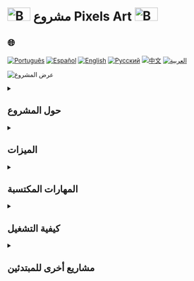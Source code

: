 # <img src="https://cdn-icons-png.flaticon.com/128/5701/5701867.png" alt="Beginner Logo" width="52" height="30" /> مشروع Pixels Art   <img src="https://cdn-icons-png.flaticon.com/128/5701/5701867.png" alt="Beginner Logo" width="52" height="30" />

## 🌐 
[![Português](https://img.shields.io/badge/Português-green)](https://github.com/SamuelRocha91/PixelsArt/blob/main/README.md) 
[![Español](https://img.shields.io/badge/Español-yellow)](https://github.com/SamuelRocha91/PixelsArt/blob/main/README_es.md) 
[![English](https://img.shields.io/badge/English-blue)](https://github.com/SamuelRocha91/PixelsArt/blob/main/README_en.md) 
[![Русский](https://img.shields.io/badge/Русский-lightgrey)](https://github.com/SamuelRocha91/PixelsArt/blob/main/README_ru.md) 
[![中文](https://img.shields.io/badge/中文-red)](https://github.com/SamuelRocha91/PixelsArt/blob/main/README_ch.md) 
[![العربية](https://img.shields.io/badge/العربية-orange)](https://github.com/SamuelRocha91/PixelsArt/blob/main/README_ar.md)

![عرض المشروع](./gifs/paletadecores.gif)

<details>
  <summary><h2>حول المشروع</h2></summary>
  هذا مشروع تقييم تم تطويره في وحدة **الأساسيات** من دورة **تطوير الويب في Trybe**. يستكشف المفاهيم الأساسية لـ **JavaScript** و **CSS** و **HTML**، مع التركيز على التلاعب بـ **DOM** وتخزين البيانات في **Web Storage**.
  
  الهدف من المشروع هو إنشاء تطبيق فن بكسل، حيث يمكن للمستخدم اختيار الألوان من لوحة عشوائية وتطبيقها على شبكة من المربعات. يسمح التطبيق أيضًا بتخزين الألوان المختارة وحجم الشبكة، حتى بعد إعادة تحميل الصفحة.
</details>

<details>
  <summary><h2>الميزات</h2></summary>
  - اختيار الألوان من **لوحة عشوائية**.
  - تطبيق الألوان على **شبكة بكسل**.
  - **حفظ** الألوان وتكوين الشبكة في المتصفح (باستخدام **Local Storage**).
  - **تغيير حجم** عدد المربعات في الشبكة.
  - **مسح** الشبكة، وإزالة الألوان المطبقة.
</details>

<details>
  <summary><h2>المهارات المكتسبة</h2></summary>
  خلال تطوير هذا المشروع، تم تحسين المهارات التالية:
  
  1. التلاعب بالعناصر في **DOM**.
  2. استخدام **Web Storage** لاستمرارية البيانات.
  3. تطبيق **منطق البرمجة** في سياق عملي.
  4. تنفيذ **هياكل التكرار**.
  5. تطبيق **الشروط**.
  6. تنظيم الكود من خلال **الدوال**.
</details>

<details>
  <summary><h2>كيفية التشغيل</h2></summary>
  1. قم باستنساخ هذا المستودع:
     ```bash
     git clone https://github.com/SamuelRocha91/PixelsArt.git
     ```
  2. انتقل إلى دليل المشروع:
     ```bash
     cd PixelsArt
     ```
  3. افتح ملف `index.html` في المتصفح.
</details>

<details>
  <summary><h2>مشاريع أخرى للمبتدئين</h2></summary>
  إليك بعض المشاريع الأخرى التي طورتها في بداية رحلتي كمطور:
  
  - 🖥️ [محول ثنائي](https://github.com/SamuelRocha91/Bin2Dec/blob/main/README_ar.md)
  - 🧮 [آلة حاسبة](https://github.com/SamuelRocha91/calculator/blob/main/README_ar.md)
  - 🪐 [كواكب ستار وورز](https://github.com/SamuelRocha91/javascriptStarWarsPlanets/blob/main/README_ar.md)
  - 🦖 [مولد الميمات](https://github.com/SamuelRocha91/memeGenerator/blob/main/README_ar.md)
  - 📝 [قائمة المهام](https://github.com/SamuelRocha91/TodoList/blob/main/README_ar.md)
</details>
